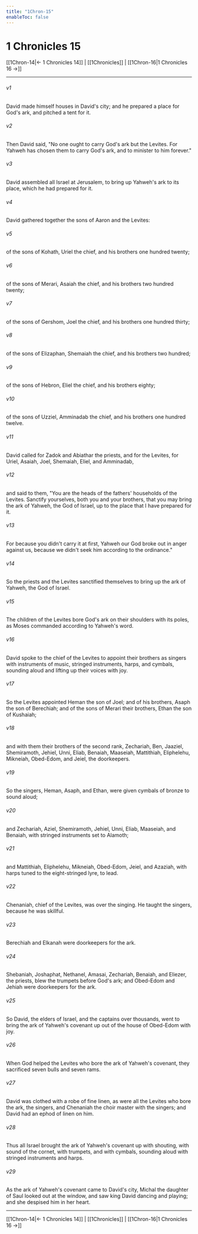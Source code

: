 ```yaml
---
title: "1Chron-15"
enableToc: false
---
```

# 1 Chronicles 15

[[1Chron-14|← 1 Chronicles 14]] | [[1Chronicles]] | [[1Chron-16|1 Chronicles 16 →]]
***



###### v1 
David made himself houses in David's city; and he prepared a place for God's ark, and pitched a tent for it. 

###### v2 
Then David said, "No one ought to carry God's ark but the Levites. For Yahweh has chosen them to carry God's ark, and to minister to him forever." 

###### v3 
David assembled all Israel at Jerusalem, to bring up Yahweh's ark to its place, which he had prepared for it. 

###### v4 
David gathered together the sons of Aaron and the Levites: 

###### v5 
of the sons of Kohath, Uriel the chief, and his brothers one hundred twenty; 

###### v6 
of the sons of Merari, Asaiah the chief, and his brothers two hundred twenty; 

###### v7 
of the sons of Gershom, Joel the chief, and his brothers one hundred thirty; 

###### v8 
of the sons of Elizaphan, Shemaiah the chief, and his brothers two hundred; 

###### v9 
of the sons of Hebron, Eliel the chief, and his brothers eighty; 

###### v10 
of the sons of Uzziel, Amminadab the chief, and his brothers one hundred twelve. 

###### v11 
David called for Zadok and Abiathar the priests, and for the Levites, for Uriel, Asaiah, Joel, Shemaiah, Eliel, and Amminadab, 

###### v12 
and said to them, "You are the heads of the fathers' households of the Levites. Sanctify yourselves, both you and your brothers, that you may bring the ark of Yahweh, the God of Israel, up to the place that I have prepared for it. 

###### v13 
For because you didn't carry it at first, Yahweh our God broke out in anger against us, because we didn't seek him according to the ordinance." 

###### v14 
So the priests and the Levites sanctified themselves to bring up the ark of Yahweh, the God of Israel. 

###### v15 
The children of the Levites bore God's ark on their shoulders with its poles, as Moses commanded according to Yahweh's word. 

###### v16 
David spoke to the chief of the Levites to appoint their brothers as singers with instruments of music, stringed instruments, harps, and cymbals, sounding aloud and lifting up their voices with joy. 

###### v17 
So the Levites appointed Heman the son of Joel; and of his brothers, Asaph the son of Berechiah; and of the sons of Merari their brothers, Ethan the son of Kushaiah; 

###### v18 
and with them their brothers of the second rank, Zechariah, Ben, Jaaziel, Shemiramoth, Jehiel, Unni, Eliab, Benaiah, Maaseiah, Mattithiah, Eliphelehu, Mikneiah, Obed-Edom, and Jeiel, the doorkeepers. 

###### v19 
So the singers, Heman, Asaph, and Ethan, were given cymbals of bronze to sound aloud; 

###### v20 
and Zechariah, Aziel, Shemiramoth, Jehiel, Unni, Eliab, Maaseiah, and Benaiah, with stringed instruments set to Alamoth; 

###### v21 
and Mattithiah, Eliphelehu, Mikneiah, Obed-Edom, Jeiel, and Azaziah, with harps tuned to the eight-stringed lyre, to lead. 

###### v22 
Chenaniah, chief of the Levites, was over the singing. He taught the singers, because he was skillful. 

###### v23 
Berechiah and Elkanah were doorkeepers for the ark. 

###### v24 
Shebaniah, Joshaphat, Nethanel, Amasai, Zechariah, Benaiah, and Eliezer, the priests, blew the trumpets before God's ark; and Obed-Edom and Jehiah were doorkeepers for the ark. 

###### v25 
So David, the elders of Israel, and the captains over thousands, went to bring the ark of Yahweh's covenant up out of the house of Obed-Edom with joy. 

###### v26 
When God helped the Levites who bore the ark of Yahweh's covenant, they sacrificed seven bulls and seven rams. 

###### v27 
David was clothed with a robe of fine linen, as were all the Levites who bore the ark, the singers, and Chenaniah the choir master with the singers; and David had an ephod of linen on him. 

###### v28 
Thus all Israel brought the ark of Yahweh's covenant up with shouting, with sound of the cornet, with trumpets, and with cymbals, sounding aloud with stringed instruments and harps. 

###### v29 
As the ark of Yahweh's covenant came to David's city, Michal the daughter of Saul looked out at the window, and saw king David dancing and playing; and she despised him in her heart.

***
[[1Chron-14|← 1 Chronicles 14]] | [[1Chronicles]] | [[1Chron-16|1 Chronicles 16 →]]
